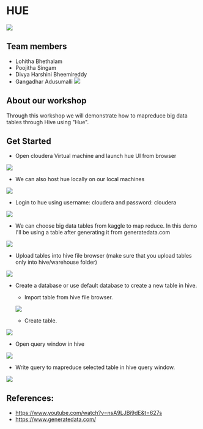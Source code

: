 # HUE
 ![](https://github.com/PoojithaSingam/Hue/blob/master/images/hue_logo.png)
  ## Team members
  * Lohitha Bhethalam
  * Poojitha Singam
  * Divya Harshini Bheemireddy
  * Gangadhar Adusumalli
  ![](https://github.com/PoojithaSingam/Hue/blob/master/images/Screenshot%20(73).JPG)
  ## About our workshop
  Through this workshop we will demonstrate how to mapreduce big data tables through Hive using "Hue".
  ## Get Started
  * Open cloudera Virtual machine and launch hue UI from browser
  
  ![](https://github.com/PoojithaSingam/Hue/blob/master/images/launchHue.PNG)
  * We can also host hue locally on our local machines
  
   ![](https://github.com/PoojithaSingam/Hue/blob/master/images/canalsohosthuelocally.PNG)
  * Login to hue using username: cloudera and password: cloudera
  
   ![](https://github.com/PoojithaSingam/Hue/blob/master/images/logintohue.PNG)
  * We can choose big data tables from kaggle to map reduce. In this demo I'll be using a table after generating it from generatedata.com
  
   ![](https://github.com/PoojithaSingam/Hue/blob/master/images/generatedata.PNG)
  * Upload tables into hive file browser (make sure that you upload tables only into hive/warehouse folder)
  
   ![](https://github.com/PoojithaSingam/Hue/blob/master/images/addfiletohivefolder.PNG)
 * Create a database or use default database to create a new table in hive. 
    * Import table from hive file browser.
    
   ![](https://github.com/PoojithaSingam/Hue/blob/master/images/importtablefromhivefolder.PNG)
    * Create table.
    
 ![](https://github.com/PoojithaSingam/Hue/blob/master/images/createtable.PNG)
 * Open query window in hive 
 
 ![](https://github.com/PoojithaSingam/Hue/blob/master/images/writehivequerytomapredce.PNG)
 * Write query to mapreduce selected table in hive query window.
 
 ![](https://github.com/PoojithaSingam/Hue/blob/master/images/mapreduce.PNG)
 ## References:
 * https://www.youtube.com/watch?v=nsA9LJBi9dE&t=627s
 * https://www.generatedata.com/
 
   
 
